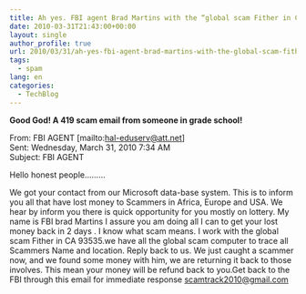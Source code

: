 ```yaml
---
title: Ah yes. FBI agent Brad Martins with the “global scam Fither in CA 93535”
date: 2010-03-31T21:43:00+00:00
layout: single
author_profile: true
url: 2010/03/31/ah-yes-fbi-agent-brad-martins-with-the-global-scam-fither-in-ca-93535/
tags:
  - spam
lang: en
categories: 
  - TechBlog
---
```

**Good God! A 419 scam email from someone in grade school!**

From: FBI AGENT [mailto:hal-eduserv@att.net]  
Sent: Wednesday, March 31, 2010 7:34 AM  
Subject: FBI AGENT

Hello honest people………

We got your contact from our Microsoft data-base system. This is to inform you all that have lost money to Scammers in Africa, Europe and USA. We hear by inform you there is quick opportunity for you mostly on lottery. My name is FBI brad Martins I assure you am doing all I can to get your lost money back in 2 days . I know what scam means. I work with the global scam Fither in CA 93535.we have all the global scam computer to trace all Scammers Name and location. Reply back to us. We just caught a scammer now, and we found some money with him, we are returning it back to those involves. This mean your money will be refund back to you.Get back to the FBI through this email for immediate response scamtrack2010@gmail.com